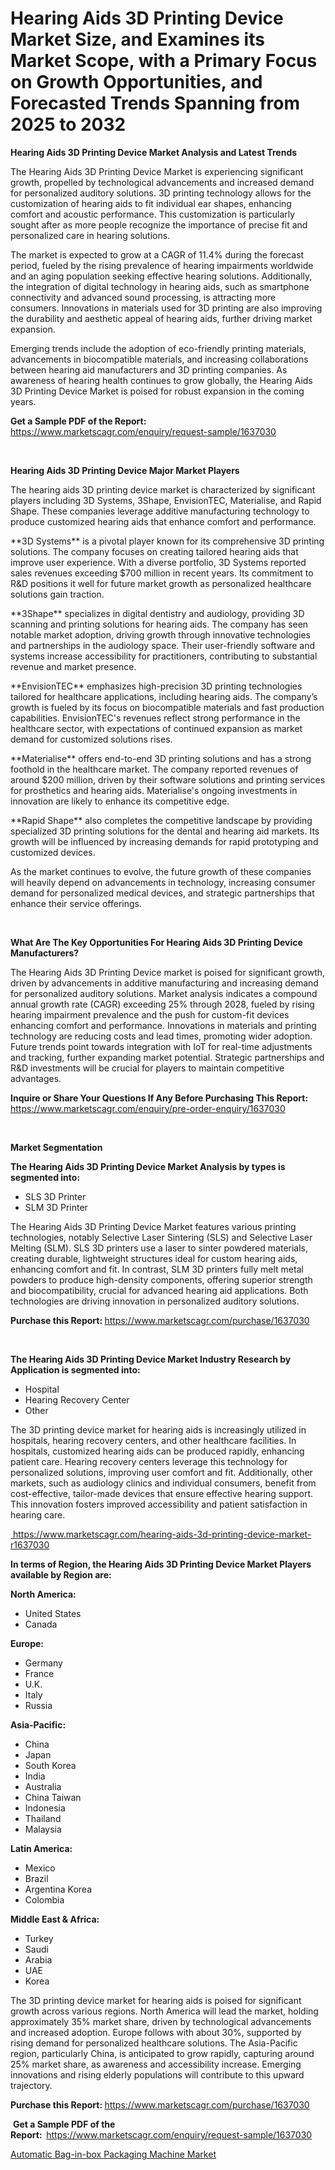<p><h1>Hearing Aids 3D Printing Device Market Size, and Examines its Market Scope, with a Primary Focus on Growth Opportunities, and Forecasted Trends Spanning from 2025 to 2032</h1></p><p><strong>Hearing Aids 3D Printing Device Market Analysis and Latest Trends</strong></p>
<p><p>The Hearing Aids 3D Printing Device Market is experiencing significant growth, propelled by technological advancements and increased demand for personalized auditory solutions. 3D printing technology allows for the customization of hearing aids to fit individual ear shapes, enhancing comfort and acoustic performance. This customization is particularly sought after as more people recognize the importance of precise fit and personalized care in hearing solutions.</p><p>The market is expected to grow at a CAGR of 11.4% during the forecast period, fueled by the rising prevalence of hearing impairments worldwide and an aging population seeking effective hearing solutions. Additionally, the integration of digital technology in hearing aids, such as smartphone connectivity and advanced sound processing, is attracting more consumers. Innovations in materials used for 3D printing are also improving the durability and aesthetic appeal of hearing aids, further driving market expansion.</p><p>Emerging trends include the adoption of eco-friendly printing materials, advancements in biocompatible materials, and increasing collaborations between hearing aid manufacturers and 3D printing companies. As awareness of hearing health continues to grow globally, the Hearing Aids 3D Printing Device Market is poised for robust expansion in the coming years.</p></p>
<p><strong>Get a Sample PDF of the Report:&nbsp;</strong> <a href="https://www.marketscagr.com/enquiry/request-sample/1637030?utm_campaign=1889&utm_medium=2&utm_source=Github&utm_content=ia&utm_term=23032025&utm_id=hearing-aids-3d-printing-device">https://www.marketscagr.com/enquiry/request-sample/1637030</a></p>
<p>&nbsp;</p>
<p><strong>Hearing Aids 3D Printing Device Major Market Players</strong></p>
<p><p>The hearing aids 3D printing device market is characterized by significant players including 3D Systems, 3Shape, EnvisionTEC, Materialise, and Rapid Shape. These companies leverage additive manufacturing technology to produce customized hearing aids that enhance comfort and performance.</p><p>**3D Systems** is a pivotal player known for its comprehensive 3D printing solutions. The company focuses on creating tailored hearing aids that improve user experience. With a diverse portfolio, 3D Systems reported sales revenues exceeding $700 million in recent years. Its commitment to R&D positions it well for future market growth as personalized healthcare solutions gain traction.</p><p>**3Shape** specializes in digital dentistry and audiology, providing 3D scanning and printing solutions for hearing aids. The company has seen notable market adoption, driving growth through innovative technologies and partnerships in the audiology space. Their user-friendly software and systems increase accessibility for practitioners, contributing to substantial revenue and market presence.</p><p>**EnvisionTEC** emphasizes high-precision 3D printing technologies tailored for healthcare applications, including hearing aids. The company’s growth is fueled by its focus on biocompatible materials and fast production capabilities. EnvisionTEC's revenues reflect strong performance in the healthcare sector, with expectations of continued expansion as market demand for customized solutions rises.</p><p>**Materialise** offers end-to-end 3D printing solutions and has a strong foothold in the healthcare market. The company reported revenues of around $200 million, driven by their software solutions and printing services for prosthetics and hearing aids. Materialise's ongoing investments in innovation are likely to enhance its competitive edge.</p><p>**Rapid Shape** also completes the competitive landscape by providing specialized 3D printing solutions for the dental and hearing aid markets. Its growth will be influenced by increasing demands for rapid prototyping and customized devices.</p><p>As the market continues to evolve, the future growth of these companies will heavily depend on advancements in technology, increasing consumer demand for personalized medical devices, and strategic partnerships that enhance their service offerings.</p></p>
<p>&nbsp;</p>
<p><strong>What Are The Key Opportunities For Hearing Aids 3D Printing Device Manufacturers?</strong></p>
<p><p>The Hearing Aids 3D Printing Device market is poised for significant growth, driven by advancements in additive manufacturing and increasing demand for personalized auditory solutions. Market analysis indicates a compound annual growth rate (CAGR) exceeding 25% through 2028, fueled by rising hearing impairment prevalence and the push for custom-fit devices enhancing comfort and performance. Innovations in materials and printing technology are reducing costs and lead times, promoting wider adoption. Future trends point towards integration with IoT for real-time adjustments and tracking, further expanding market potential. Strategic partnerships and R&D investments will be crucial for players to maintain competitive advantages.</p></p>
<p><strong>Inquire or Share Your Questions If Any Before Purchasing This Report:</strong> <a href="https://www.marketscagr.com/enquiry/pre-order-enquiry/1637030?utm_campaign=1889&utm_medium=2&utm_source=Github&utm_content=ia&utm_term=23032025&utm_id=hearing-aids-3d-printing-device">https://www.marketscagr.com/enquiry/pre-order-enquiry/1637030</a></p>
<p>&nbsp;</p>
<p><strong>Market Segmentation</strong></p>
<p><strong>The Hearing Aids 3D Printing Device Market Analysis by types is segmented into:</strong></p>
<p><ul><li>SLS 3D Printer</li><li>SLM 3D Printer</li></ul></p>
<p><p>The Hearing Aids 3D Printing Device Market features various printing technologies, notably Selective Laser Sintering (SLS) and Selective Laser Melting (SLM). SLS 3D printers use a laser to sinter powdered materials, creating durable, lightweight structures ideal for custom hearing aids, enhancing comfort and fit. In contrast, SLM 3D printers fully melt metal powders to produce high-density components, offering superior strength and biocompatibility, crucial for advanced hearing aid applications. Both technologies are driving innovation in personalized auditory solutions.</p></p>
<p><strong>Purchase this Report:&nbsp;</strong><a href="https://www.marketscagr.com/purchase/1637030?utm_campaign=1889&utm_medium=2&utm_source=Github&utm_content=ia&utm_term=23032025&utm_id=hearing-aids-3d-printing-device">https://www.marketscagr.com/purchase/1637030</a></p>
<p>&nbsp;</p>
<p><strong>The Hearing Aids 3D Printing Device Market Industry Research by Application is segmented into:</strong></p>
<p><ul><li>Hospital</li><li>Hearing Recovery Center</li><li>Other</li></ul></p>
<p><p>The 3D printing device market for hearing aids is increasingly utilized in hospitals, hearing recovery centers, and other healthcare facilities. In hospitals, customized hearing aids can be produced rapidly, enhancing patient care. Hearing recovery centers leverage this technology for personalized solutions, improving user comfort and fit. Additionally, other markets, such as audiology clinics and individual consumers, benefit from cost-effective, tailor-made devices that ensure effective hearing support. This innovation fosters improved accessibility and patient satisfaction in hearing care.</p></p>
<p><a href="https://www.marketscagr.com/hearing-aids-3d-printing-device-market-r1637030?utm_campaign=1889&utm_medium=2&utm_source=Github&utm_content=ia&utm_term=23032025&utm_id=hearing-aids-3d-printing-device">&nbsp;https://www.marketscagr.com/hearing-aids-3d-printing-device-market-r1637030</a></p>
<p><strong>In terms of Region, the Hearing Aids 3D Printing Device Market Players available by Region are:</strong></p>
<p>
    <p> <strong> North America: </strong>
        <ul>
            <li>United States</li>
            <li>Canada</li>
        </ul>
        </p> 
    <p> <strong> Europe: </strong>
        <ul>
            <li>Germany</li>
            <li>France</li>
            <li>U.K.</li>
            <li>Italy</li>
            <li>Russia</li>
        </ul>
        </p> 
    <p> <strong> Asia-Pacific: </strong>
        <ul>
            <li>China</li>
            <li>Japan</li>
            <li>South Korea</li>
            <li>India</li>
            <li>Australia</li>
            <li>China Taiwan</li>
            <li>Indonesia</li>
            <li>Thailand</li>
            <li>Malaysia</li>
        </ul>
        </p> 
    <p> <strong> Latin America: </strong>
        <ul>
            <li>Mexico</li>
            <li>Brazil</li>
            <li>Argentina Korea</li>
            <li>Colombia</li>
        </ul>
        </p> 
    <p> <strong> Middle East & Africa: </strong>
        <ul>
            <li>Turkey</li>
            <li>Saudi</li>
            <li>Arabia</li>
            <li>UAE</li>
            <li>Korea</li>
        </ul>
    </p>
    </p>
<p><p>The 3D printing device market for hearing aids is poised for significant growth across various regions. North America will lead the market, holding approximately 35% market share, driven by technological advancements and increased adoption. Europe follows with about 30%, supported by rising demand for personalized healthcare solutions. The Asia-Pacific region, particularly China, is anticipated to grow rapidly, capturing around 25% market share, as awareness and accessibility increase. Emerging innovations and rising elderly populations will contribute to this upward trajectory.</p></p>
<p><strong>Purchase this Report: </strong><a href="https://www.marketscagr.com/purchase/1637030?utm_campaign=1889&utm_medium=2&utm_source=Github&utm_content=ia&utm_term=23032025&utm_id=hearing-aids-3d-printing-device">https://www.marketscagr.com/purchase/1637030</a></p>
<p>&nbsp;<strong>Get a Sample PDF of the Report:&nbsp;&nbsp;</strong><a href="https://www.marketscagr.com/enquiry/request-sample/1637030?utm_campaign=1889&utm_medium=2&utm_source=Github&utm_content=ia&utm_term=23032025&utm_id=hearing-aids-3d-printing-device">https://www.marketscagr.com/enquiry/request-sample/1637030</a></p>
<p><strong></strong></p>
<p><p><a href="https://github.com/globismark/Market-Research-Report-List-6/blob/main/automatic-bag-in-box-packaging-machine-market.md?utm_campaign=1889&utm_medium=2&utm_source=Github&utm_content=ia&utm_term=23032025&utm_id=hearing-aids-3d-printing-device">Automatic Bag-in-box Packaging Machine Market</a></p></p>